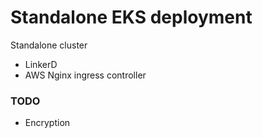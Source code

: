 # Standalone EKS deployment
Standalone cluster

- LinkerD
- AWS Nginx ingress controller 

### TODO

- Encryption